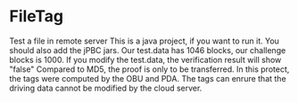 # FileTag
Test a file in remote server 
This is a java project, if you want to run it. You should also add the jPBC jars.
Our test.data has 1046 blocks, our challenge blocks is 1000. If you modify the test.data, the verification result will show "false"
Compared to MD5, the proof is only to be transferred.
In this protect, the tags were computed by the OBU and PDA.
The tags can enrure that the driving data cannot be modified by the cloud server.
